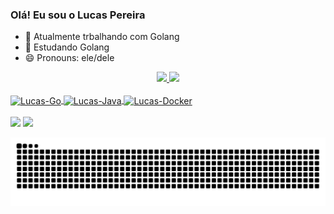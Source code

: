 ### Olá! Eu sou o Lucas Pereira

- 🔭 Atualmente trbalhando com Golang
- 🌱 Estudando Golang
- 😄 Pronouns: ele/dele

<div align="center">
  <a href="https://github.com/lucaspereirasilva1">
  <img height="180em" src="https://github-readme-stats.vercel.app/api?username=lucaspereirasilva1&show_icons=true&theme=dracula&include_all_commits=true&count_private=true"/>
  <img height="180em" src="https://github-readme-stats.vercel.app/api/top-langs/?username=lucaspereirasilva1&layout=compact&langs_count=7&theme=dracula"/>
</div>
  
<div style="display: inline_block"><br>
  <img align="center" alt="Lucas-Go" height="60" width="70" src="https://cdn.jsdelivr.net/gh/devicons/devicon/icons/go/go-original-wordmark.svg">
  <img align="center" alt="Lucas-Java" height="60" width="70" src="https://cdn.jsdelivr.net/gh/devicons/devicon/icons/java/java-original-wordmark.svg">
  <img align="center" alt="Lucas-Docker" height="60" width="70" src="https://cdn.jsdelivr.net/gh/devicons/devicon/icons/docker/docker-original-wordmark.svg">
</div><br>
  
<div>
   <a href="https://www.linkedin.com/in/lucas-pereira-da-silva-4725a0177/" target="_blank"><img src="https://img.shields.io/badge/LinkedIn-0077B5?style=for-the-badge&logo=linkedin&logoColor=white" target="_blank"></a>
  <a href = "mailto:lucas.lpereira@mercadolivre.com"><img src="https://img.shields.io/badge/Gmail-D14836?style=for-the-badge&logo=gmail&logoColor=white" target="_blank"></a>
</div> 
  
  ![Snake animation](https://github.com/lucaspereirasilva1/lucaspereirasilva1/blob/output/github-contribution-grid-snake.svg)

